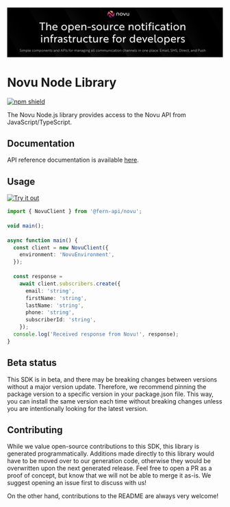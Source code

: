 ![novu image](./static/hero.png)

# Novu Node Library

[![npm shield](https://img.shields.io/npm/v/@fern-api/novu)](https://www.npmjs.com/package/@fern-api/novu)

The Novu Node.js library provides access to the Novu API from JavaScript/TypeScript.

## Documentation

API reference documentation is available [here](https://docs.novu.co/overview/introduction/).

## Usage

[![Try it out](https://developer.stackblitz.com/img/open_in_stackblitz.svg)](https://stackblitz.com/edit/typescript-example-using-sdk-built-with-fern-mkjtqn?file=node_modules/@fern-api/novu/api/resources/subscribers/types/CreateSubscriberRequestDto.d.ts)

```typescript
import { NovuClient } from '@fern-api/novu';

void main();

async function main() {
  const client = new NovuClient({
    environment: 'NovuEnvironment',
  });

  const response =
    await client.subscribers.create({
      email: 'string',
      firstName: 'string',
      lastName: 'string',
      phone: 'string',
      subscriberId: 'string',
    });
  console.log('Received response from Novu!', response);
}
```

## Beta status

This SDK is in beta, and there may be breaking changes between versions without a major version update. Therefore, we recommend pinning the package version to a specific version in your package.json file. This way, you can install the same version each time without breaking changes unless you are intentionally looking for the latest version.

## Contributing

While we value open-source contributions to this SDK, this library is generated programmatically. Additions made directly to this library would have to be moved over to our generation code, otherwise they would be overwritten upon the next generated release. Feel free to open a PR as a proof of concept, but know that we will not be able to merge it as-is. We suggest opening an issue first to discuss with us!

On the other hand, contributions to the README are always very welcome!
